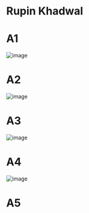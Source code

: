 # Rupin Khadwal

 # A1
 ![image](https://github.com/rupink/ECE444-F2023-Assignment1/assets/66811124/c82e31b1-71f9-4c76-9a92-adcb80c1ef32)

# A2
![image](https://github.com/rupink/ECE444-F2023-Assignment1/assets/66811124/57b7f52a-44cf-4a39-b83f-4915d1ce1b29)

# A3
![image](https://github.com/rupink/ECE444-F2023-Assignment1/assets/66811124/edca4617-d090-4814-a0e8-ef37f1ef1be9)

# A4
![image](https://github.com/rupink/ECE444-F2023-Assignment1/assets/66811124/a62e2b90-c3f6-437a-9053-e7e89cd0c118)

# A5

